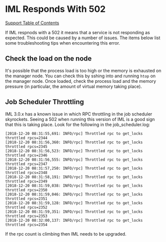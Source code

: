 # IML Responds With 502

[Support Table of Contents](TOC.md)

If IML respnods with a 502 it means that a service is not responding as expected. This could be caused by a number of issues. The items below list some troubleshooting tips when encountering this error.

## Check the load on the node

It's possible that the process load is too high or the memory is exhausted on the manager node. You can check this by sshing into and running `htop` on the manager node. Once loaded, check the process load and the memory pressure (in particular, the amount of virtual memory taking place).

## Job Scheduler Throttling

IML 3.0.x has a known issue in which RPC throttling in the job scheduler skyrockets. Seeing a 502 when running this version of IML is a good sign that this is taking place. Look for the following in the job_scheduler.log:

```
[2018-12-20 08:31:55,691: INFO/rpc] Throttled rpc to get_locks throttled rpcs=2344
[2018-12-20 08:31:56,360: INFO/rpc] Throttled rpc to get_locks throttled rpcs=2345
[2018-12-20 08:31:56,523: INFO/rpc] Throttled rpc to get_locks throttled rpcs=2346
[2018-12-20 08:31:56,555: INFO/rpc] Throttled rpc to get_locks throttled rpcs=2347
[2018-12-20 08:31:57,250: INFO/rpc] Throttled rpc to get_locks throttled rpcs=2348
[2018-12-20 08:31:58,191: INFO/rpc] Throttled rpc to get_locks throttled rpcs=2349
[2018-12-20 08:31:59,038: INFO/rpc] Throttled rpc to get_locks throttled rpcs=2350
[2018-12-20 08:31:59,046: INFO/rpc] Throttled rpc to get_locks throttled rpcs=2351
[2018-12-20 08:31:59,128: INFO/rpc] Throttled rpc to get_locks throttled rpcs=2352
[2018-12-20 08:31:59,351: INFO/rpc] Throttled rpc to get_locks throttled rpcs=2353
[2018-12-20 08:32:00,137: INFO/rpc] Throttled rpc to get_locks throttled rpcs=2354
```

If the rpc count is climbing then IML needs to be upgraded.
